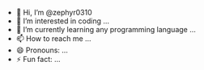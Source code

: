 - 👋 Hi, I’m @zephyr0310
- 👀 I’m interested in coding ...
- 🌱 I’m currently learning any programming language ...
- 📫 How to reach me ...
- 😄 Pronouns: ...
- ⚡ Fun fact: ...

<!---
zephyr0310/zephyr0310 is a ✨ special ✨ repository because its `README.md` (this file) appears on your GitHub profile.
You can click the Preview link to take a look at your changes.
--->
